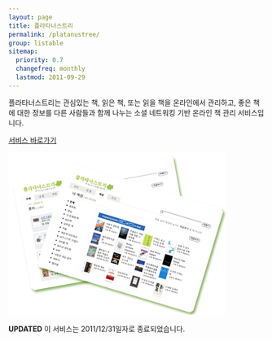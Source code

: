 ```yaml
---
layout: page
title: 플라타너스트리
permalink: /platanustree/
group: listable
sitemap:
  priority: 0.7
  changefreq: monthly
  lastmod: 2011-09-29
---
```


플라타너스트리는 관심있는 책, 읽은 책, 또는 읽을 책을 온라인에서 관리하고, 좋은 책에 대한 정보를 다른 사람들과 함께 나누는 소셜 네트워킹 기반 온라인 책 관리 서비스입니다. 

[서비스 바로가기](http://platanustree.com)

![플라타너스트리](/img/pages/bg_ptree_2.jpg)

**UPDATED** 이 서비스는  2011/12/31일자로 종료되었습니다.